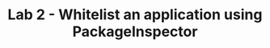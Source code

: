 ---
title: Lab 2 - Whitelist an application using PackageInspector
parent: Module 3
layout: home
nav_order: 1
nav_enabled: true
---